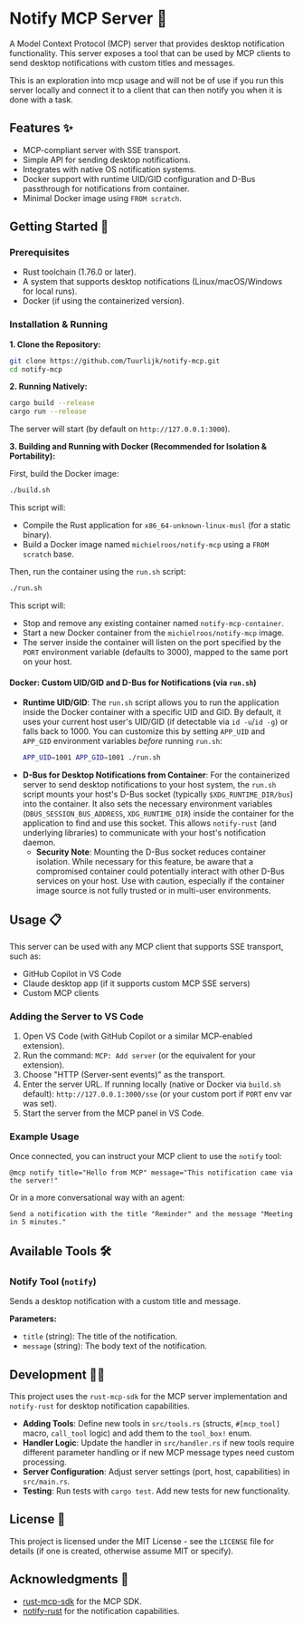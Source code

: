 # Notify MCP Server 🔔

A Model Context Protocol (MCP) server that provides desktop notification functionality. This server exposes a tool that can be used by MCP clients to send desktop notifications with custom titles and messages.

This is an exploration into mcp usage and will not be of use if you run this server locally and connect it to a client that can then notify you when it is done with a task.

## Features ✨

- MCP-compliant server with SSE transport.
- Simple API for sending desktop notifications.
- Integrates with native OS notification systems.
- Docker support with runtime UID/GID configuration and D-Bus passthrough for notifications from container.
- Minimal Docker image using `FROM scratch`.

## Getting Started 🚀

### Prerequisites

- Rust toolchain (1.76.0 or later).
- A system that supports desktop notifications (Linux/macOS/Windows for local runs).
- Docker (if using the containerized version).

### Installation & Running

**1. Clone the Repository:**

```bash
git clone https://github.com/Tuurlijk/notify-mcp.git
cd notify-mcp
```

**2. Running Natively:**

```bash
cargo build --release
cargo run --release
```
The server will start (by default on `http://127.0.0.1:3000`).

**3. Building and Running with Docker (Recommended for Isolation & Portability):**

First, build the Docker image:
```bash
./build.sh
```
This script will:
- Compile the Rust application for `x86_64-unknown-linux-musl` (for a static binary).
- Build a Docker image named `michielroos/notify-mcp` using a `FROM scratch` base.

Then, run the container using the `run.sh` script:
```bash
./run.sh
```
This script will:
- Stop and remove any existing container named `notify-mcp-container`.
- Start a new Docker container from the `michielroos/notify-mcp` image.
- The server inside the container will listen on the port specified by the `PORT` environment variable (defaults to 3000), mapped to the same port on your host.

#### Docker: Custom UID/GID and D-Bus for Notifications (via `run.sh`)

-   **Runtime UID/GID**: The `run.sh` script allows you to run the application inside the Docker container with a specific UID and GID. By default, it uses your current host user's UID/GID (if detectable via `id -u`/`id -g`) or falls back to 1000. You can customize this by setting `APP_UID` and `APP_GID` environment variables *before* running `run.sh`:
    ```bash
    APP_UID=1001 APP_GID=1001 ./run.sh
    ```
-   **D-Bus for Desktop Notifications from Container**: For the containerized server to send desktop notifications to your host system, the `run.sh` script mounts your host's D-Bus socket (typically `$XDG_RUNTIME_DIR/bus`) into the container. It also sets the necessary environment variables (`DBUS_SESSION_BUS_ADDRESS`, `XDG_RUNTIME_DIR`) inside the container for the application to find and use this socket. This allows `notify-rust` (and underlying libraries) to communicate with your host's notification daemon.
    -   **Security Note**: Mounting the D-Bus socket reduces container isolation. While necessary for this feature, be aware that a compromised container could potentially interact with other D-Bus services on your host. Use with caution, especially if the container image source is not fully trusted or in multi-user environments.

## Usage 📋

This server can be used with any MCP client that supports SSE transport, such as:

- GitHub Copilot in VS Code
- Claude desktop app (if it supports custom MCP SSE servers)
- Custom MCP clients

### Adding the Server to VS Code

1.  Open VS Code (with GitHub Copilot or a similar MCP-enabled extension).
2.  Run the command: `MCP: Add server` (or the equivalent for your extension).
3.  Choose "HTTP (Server-sent events)" as the transport.
4.  Enter the server URL. If running locally (native or Docker via `build.sh` default): `http://127.0.0.1:3000/sse` (or your custom port if `PORT` env var was set).
5.  Start the server from the MCP panel in VS Code.

### Example Usage

Once connected, you can instruct your MCP client to use the `notify` tool:

```
@mcp notify title="Hello from MCP" message="This notification came via the server!"
```
Or in a more conversational way with an agent:
```
Send a notification with the title "Reminder" and the message "Meeting in 5 minutes."
```

## Available Tools 🛠️

### Notify Tool (`notify`)

Sends a desktop notification with a custom title and message.

**Parameters:**
-   `title` (string): The title of the notification.
-   `message` (string): The body text of the notification.

## Development 👨‍💻

This project uses the `rust-mcp-sdk` for the MCP server implementation and `notify-rust` for desktop notification capabilities.

-   **Adding Tools**: Define new tools in `src/tools.rs` (structs, `#[mcp_tool]` macro, `call_tool` logic) and add them to the `tool_box!` enum.
-   **Handler Logic**: Update the handler in `src/handler.rs` if new tools require different parameter handling or if new MCP message types need custom processing.
-   **Server Configuration**: Adjust server settings (port, host, capabilities) in `src/main.rs`.
-   **Testing**: Run tests with `cargo test`. Add new tests for new functionality.

## License 📄

This project is licensed under the MIT License - see the `LICENSE` file for details (if one is created, otherwise assume MIT or specify).

## Acknowledgments 🙏

-   [rust-mcp-sdk](https://github.com/rust-mcp-stack/rust-mcp-sdk) for the MCP SDK.
-   [notify-rust](https://github.com/hoodie/notify-rust) for the notification capabilities. 